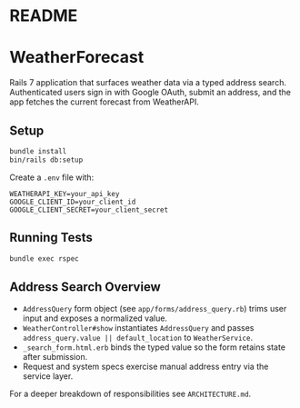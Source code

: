 # README

# WeatherForecast

Rails 7 application that surfaces weather data via a typed address search. Authenticated users sign in with Google OAuth, submit an address, and the app fetches the current forecast from WeatherAPI.

## Setup

```bash
bundle install
bin/rails db:setup
```

Create a `.env` file with:

```
WEATHERAPI_KEY=your_api_key
GOOGLE_CLIENT_ID=your_client_id
GOOGLE_CLIENT_SECRET=your_client_secret
```

## Running Tests

```bash
bundle exec rspec
```

## Address Search Overview

- `AddressQuery` form object (see `app/forms/address_query.rb`) trims user input and exposes a normalized value.
- `WeatherController#show` instantiates `AddressQuery` and passes `address_query.value || default_location` to `WeatherService`.
- `_search_form.html.erb` binds the typed value so the form retains state after submission.
- Request and system specs exercise manual address entry via the service layer.

For a deeper breakdown of responsibilities see `ARCHITECTURE.md`.
